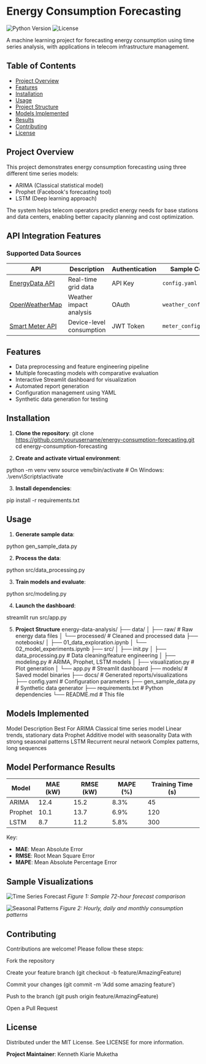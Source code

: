 # Energy Consumption Forecasting

![Python Version](https://img.shields.io/badge/python-3.8%2B-blue)
![License](https://img.shields.io/badge/license-MIT-green)

A machine learning project for forecasting energy consumption using time series analysis, with applications in telecom infrastructure management.

## Table of Contents
- [Project Overview](#project-overview)
- [Features](#features)
- [Installation](#installation)
- [Usage](#usage)
- [Project Structure](#project-structure)
- [Models Implemented](#models-implemented)
- [Results](#results)
- [Contributing](#contributing)
- [License](#license)

## Project Overview

This project demonstrates energy consumption forecasting using three different time series models:
- ARIMA (Classical statistical model)
- Prophet (Facebook's forecasting tool)
- LSTM (Deep learning approach)

The system helps telecom operators predict energy needs for base stations and data centers, enabling better capacity planning and cost optimization.

## API Integration Features

### Supported Data Sources
| API | Description | Authentication | Sample Config |
|-----|-------------|----------------|---------------|
| [EnergyData API](https://energydata.example.com) | Real-time grid data | API Key | `config.yaml` |
| [OpenWeatherMap](https://openweathermap.org/api) | Weather impact analysis | OAuth | `weather_config.yaml` |
| [Smart Meter API](https://developer.smartmeter.com) | Device-level consumption | JWT Token | `meter_config.yaml` |

## Features

- Data preprocessing and feature engineering pipeline
- Multiple forecasting models with comparative evaluation
- Interactive Streamlit dashboard for visualization
- Automated report generation
- Configuration management using YAML
- Synthetic data generation for testing

## Installation

1. **Clone the repository**:
   git clone https://github.com/yourusername/energy-consumption-forecasting.git
   cd energy-consumption-forecasting

2. **Create and activate virtual environment**:

python -m venv venv
source venv/bin/activate  # On Windows: .\venv\Scripts\activate

3. **Install dependencies**:

pip install -r requirements.txt


## Usage

1. **Generate sample data**:

python gen_sample_data.py

2. **Process the data**:

python src/data_processing.py

3. **Train models and evaluate**:

python src/modeling.py

4. **Launch the dashboard**:

streamlit run src/app.py

5. **Project Structure**
energy-data-analysis/
├── data/
│ ├── raw/ # Raw energy data files
│ └── processed/ # Cleaned and processed data
├── notebooks/
│ ├── 01_data_exploration.ipynb
│ └── 02_model_experiments.ipynb
├── src/
│ ├── init.py
│ ├── data_processing.py # Data cleaning/feature engineering
│ ├── modeling.py # ARIMA, Prophet, LSTM models
│ ├── visualization.py # Plot generation
│ └── app.py # Streamlit dashboard
├── models/ # Saved model binaries
├── docs/ # Generated reports/visualizations
├── config.yaml # Configuration parameters
├── gen_sample_data.py # Synthetic data generator
├── requirements.txt # Python dependencies
└── README.md # This file

## Models Implemented
Model	Description	Best For
ARIMA	Classical time series model	Linear trends, stationary data
Prophet	Additive model with seasonality	Data with strong seasonal patterns
LSTM	Recurrent neural network	Complex patterns, long sequences


## Model Performance Results

| Model   | MAE (kW) | RMSE (kW) | MAPE (%) | Training Time (s) |
|---------|----------|-----------|----------|-------------------|
| ARIMA   | 12.4     | 15.2      | 8.3%     | 45                |
| Prophet | 10.1     | 13.7      | 6.9%     | 120               |
| LSTM    | 8.7      | 11.2      | 5.8%     | 300               |

Key:
- **MAE**: Mean Absolute Error
- **RMSE**: Root Mean Square Error  
- **MAPE**: Mean Absolute Percentage Error

## Sample Visualizations

![Time Series Forecast](docs/forecast_example.png)
*Figure 1: Sample 72-hour forecast comparison*

![Seasonal Patterns](docs/seasonality_plots.png) 
*Figure 2: Hourly, daily and monthly consumption patterns*

## Contributing
Contributions are welcome! Please follow these steps:

Fork the repository

Create your feature branch (git checkout -b feature/AmazingFeature)

Commit your changes (git commit -m 'Add some amazing feature')

Push to the branch (git push origin feature/AmazingFeature)

Open a Pull Request

## License
Distributed under the MIT License. See LICENSE for more information.

**Project Maintainer**: Kenneth Kiarie Muketha